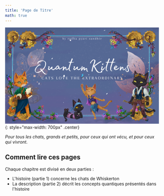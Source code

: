 ```yaml
---
title: 'Page de Titre'
math: true
---
```


![](/assets/imgs/Quantum_Kittens_Cover.png){: style="max-width: 700px" .center}


*Pour tous les chats, grands et petits, pour ceux qui ont vécu, et pour ceux qui vivront.*



## Comment lire ces pages

Chaque chapitre est divisé en deux parties : 
- L'histoire (partie 1) concerne les chats de Whiskerton
- La description (partie 2) décrit les concepts quantiques présentés dans l'histoire

